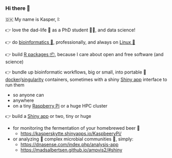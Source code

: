 ### Hi there 👋

:denmark: My name is Kasper, I:

:point_right: love the dad-life :children_crossing: as a PhD student :man_scientist:, and data science!
 
:point_right: do [bioinformatics :dna:](https://en.wikipedia.org/wiki/Bioinformatics), professionally, and always on [Linux :penguin:](https://pop.system76.com/)
 
:point_right: build [R packages :package:](https://r-pkgs.org/), because I care about open and free software (and science)
 
:point_right: bundle up bioinformatic workflows, big or small, into portable :briefcase: [docker](https://www.docker.com/resources/what-container)/[singularity](https://sylabs.io/) containers, sometimes with a shiny [Shiny app](https://shiny.rstudio.com/) interface to run them
 - so anyone can
 - anywhere
 - on a tiny [Raspberry Pi](https://www.raspberrypi.org/products/) or a huge HPC cluster

:point_right: build a [Shiny app](https://shiny.rstudio.com/) or two, tiny or huge
   - for monitoring the fermentation of your homebrewed beer :beer:
     - https://kasperskytte.shinyapps.io/KaspbeeryPi/
   - or analyzing :microscope: complex microbial communities :microbe:, simply:
     - https://dnasense.com/index.php/analysis-app
     - https://madsalbertsen.github.io/ampvis2/#shiny
